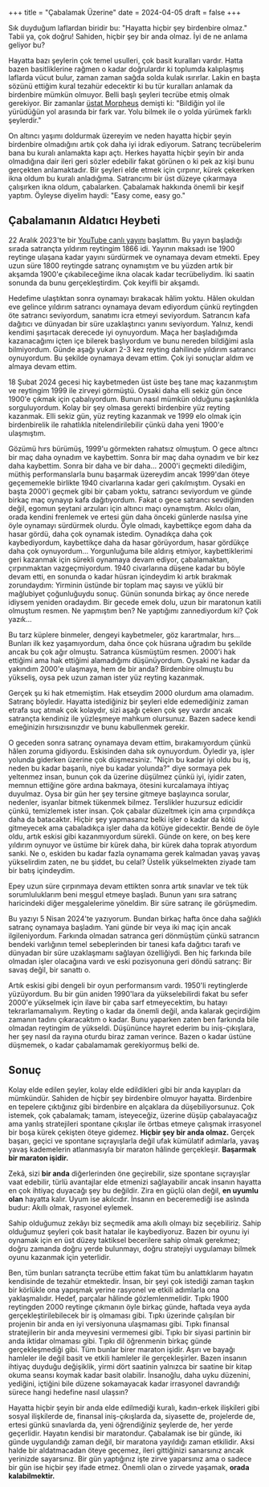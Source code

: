 +++
title = "Çabalamak Üzerine"
date = 2024-04-05
draft = false
+++

Sık duyduğum laflardan biridir bu: "Hayatta hiçbir şey birdenbire olmaz." Tabii ya, çok doğru! Sahiden, hiçbir şey bir anda olmaz. İyi de ne anlama geliyor bu?

Hayatta bazı şeylerin çok temel usulleri, çok basit kuralları vardır. Hatta bazen basitliklerine rağmen o kadar doğrulardır ki toplumda kalıplaşmış laflarda vücut bulur, zaman zaman sağda solda kulak ısırırlar. Lakin en başta sözünü ettiğim kural tezahür edecektir ki bu tür kuralları anlamak da birdenbire mümkün olmuyor. Belli başlı şeyleri tecrübe etmiş olmak gerekiyor. Bir zamanlar [üstat Morpheus](https://en.wikipedia.org/wiki/Morpheus_(The_Matrix)) demişti ki: "Bildiğin yol ile yürüdüğün yol arasında bir fark var. Yolu bilmek ile o yolda yürümek farklı şeylerdir."

On altıncı yaşımı doldurmak üzereyim ve neden hayatta hiçbir şeyin birdenbire olmadığını artık çok daha iyi idrak ediyorum. Satranç tecrübelerim bana bu kuralı anlamakta kapı açtı. Herkes hayatta hiçbir şeyin bir anda olmadığına dair ileri geri sözler edebilir fakat görünen o ki pek az kişi bunu gerçekten anlamaktadır. Bir şeyleri elde etmek için çırpınır, kürek çekerken ikna oldum bu kuralı anladığıma. Satrancımı bir üst düzeye çıkarmaya çalışırken ikna oldum, çabalarken. Çabalamak hakkında önemli bir keşif yaptım. Öyleyse diyelim haydi: "Easy come, easy go."

## Çabalamanın Aldatıcı Heybeti
22 Aralık 2023'te bir [YouTube canlı yayını](https://www.youtube.com/watch?v=voZDNP3Ex6Y) başlattım. Bu yayın başladığı sırada satrançta yıldırım reytingim 1866 idi. Yayının maksadı ise 1900 reytinge ulaşana kadar yayını sürdürmek ve oynamaya devam etmekti. Epey uzun süre 1800 reytingde satranç oynamıştım ve bu yüzden artık bir akşamda 1900'e çıkabileceğime ikna olacak kadar tecrübeliydim. İki saatin sonunda da bunu gerçekleştirdim. Çok keyifli bir akşamdı.

Hedefime ulaştıktan sonra oynamayı bırakacak hâlim yoktu. Hâlen okuldan eve gelince yıldırım satrancı oynamaya devam ediyordum çünkü reytingden öte satrancı seviyordum, sanatımı icra etmeyi seviyordum. Satrancın kafa dağıtıcı ve dünyadan bir süre uzaklaştırıcı yanını seviyordum. Yalnız, kendi kendimi şaşırtacak derecede iyi oynuyordum. Maça her başladığımda kazanacağımı içten içe bilerek başlıyordum ve bunu nereden bildiğimi asla bilmiyordum. Günde aşağı yukarı 2-3 kez reyting dahilinde yıldırım satrancı oynuyordum. Bu şekilde oynamaya devam ettim. Çok iyi sonuçlar aldım ve almaya devam ettim.

18 Şubat 2024 gecesi hiç kaybetmeden üst üste beş tane maç kazanmıştım ve reytingim 1999 ile zirveyi görmüştü. Oysaki daha elli sekiz gün önce 1900'e çıkmak için çabalıyordum. Bunun nasıl mümkün olduğunu şaşkınlıkla sorguluyordum. Kolay bir şey olmasa gerekti birdenbire yüz reyting kazanmak. Elli sekiz gün, yüz reyting kazanmak ve 1999 elo olmak için birdenbirelik ile rahatlıkla nitelendirilebilir çünkü daha yeni 1900'e ulaşmıştım.

Gözümü hırs bürümüş, 1999'u görmekten rahatsız olmuştum. O gece altıncı bir maç daha oynadım ve kaybettim. Sonra bir maç daha oynadım ve bir kez daha kaybettim. Sonra bir daha ve bir daha... 2000'i geçmekti dilediğim, müthiş performanslarla bunu başarmak üzereydim ancak 1999'dan öteye geçememekle birlikte 1940 civarlarına kadar geri çakılmıştım. Oysaki en başta 2000'i geçmek gibi bir çabam yoktu, satrancı seviyordum ve günde birkaç maç oynayıp kafa dağıtıyordum. Fakat o gece satrancı sevdiğimden değil, egomun şeytani arzuları için altıncı maçı oynamıştım. Akılcı olan, orada kendini frenlemek ve ertesi gün daha önceki günlerde nasılsa yine öyle oynamayı sürdürmek olurdu. Öyle olmadı, kaybettikçe egom daha da hasar gördü, daha çok oynamak istedim. Oynadıkça daha çok kaybediyordum, kaybettikçe daha da hasar görüyordum, hasar gördükçe daha çok oynuyordum... Yorgunluğuma bile aldırış etmiyor, kaybettiklerimi geri kazanmak için sürekli oynamaya devam ediyor, çabalamaktan, çırpınmaktan vazgeçmiyordum. 1940 civarlarına düşene kadar bu böyle devam etti, en sonunda o kadar hüsran içindeydim ki artık bırakmak zorundaydım: Yirminin üstünde bir toplam maç sayısı ve yüklü bir mağlubiyet çoğunluğuydu sonuç. Günün sonunda birkaç ay önce nerede idiysem yeniden oradaydım. Bir gecede emek dolu, uzun bir maratonun katili olmuştum resmen. Ne yapmıştım ben? Ne yaptığımı zannediyordum ki? Çok yazık...

Bu tarz küplere binmeler, dengeyi kaybetmeler, göz karartmalar, hırs... Bunları ilk kez yaşamıyordum, daha önce çok hüsrana uğradım bu şekilde ancak bu çok ağır olmuştu. Satranca küsmüştüm resmen. 2000'i hak ettiğimi ama hak ettiğimi alamadığımı düşünüyordum. Oysaki ne kadar da yakındım 2000'e ulaşmaya, hem de bir anda? Birdenbire olmuştu bu yükseliş, oysa pek uzun zaman ister yüz reyting kazanmak.

Gerçek şu ki hak etmemiştim. Hak etseydim 2000 olurdum ama olamadım. Satranç böyledir. Hayatta istediğiniz bir şeyleri elde edemediğiniz zaman etrafa suç atmak çok kolaydır, sizi aşağı çeken çok şey vardır ancak satrançta kendiniz ile yüzleşmeye mahkum olursunuz. Bazen sadece kendi emeğinizin hırsızısınızdır ve bunu kabullenmek gerekir.

O geceden sonra satranç oynamaya devam ettim, bırakamıyordum çünkü hâlen zoruma gidiyordu. Eskisinden daha sık oynuyordum. Öyledir ya, işler yolunda giderken üzerine çok düşmezsiniz. "Niçin bu kadar iyi oldu bu iş, neden bu kadar başarılı, niye bu kadar yolunda?" diye sormaya pek yeltenmez insan, bunun çok da üzerine düşülmez çünkü iyi, iyidir zaten, memnun ettiğine göre ardına bakmaya, ötesini kurcalamaya ihtiyaç duyulmaz. Oysa bir gün her şey tersine gitmeye başlayınca sorular, nedenler, isyanlar bitmek tükenmek bilmez. Terslikler huzursuz edicidir çünkü, temizlemek ister insan. Çok çabalar düzeltmek için ama çırpındıkça daha da batacaktır. Hiçbir şey yapmasanız belki işler o kadar da kötü gitmeyecek ama çabaladıkça işler daha da kötüye gidecektir. Bende de öyle oldu, artık eskisi gibi kazanmıyordum sürekli. Günde on kere, on beş kere yıldırım oynuyor ve üstüme bir kürek daha, bir kürek daha toprak atıyordum sanki. Ne o, eskiden bu kadar fazla oynamama gerek kalmadan yavaş yavaş yükselirdim zaten, ne bu şiddet, bu celal? Üstelik yükselmekten ziyade tam bir batış içindeydim.

Epey uzun süre çırpınmaya devam ettikten sonra artık sınavlar ve tek tük sorumluluklarım beni meşgul etmeye başladı. Bunun yanı sıra satranç haricindeki diğer meşgalelerime yöneldim. Bir süre satranç ile görüşmedim.

Bu yazıyı 5 Nisan 2024'te yazıyorum. Bundan birkaç hafta önce daha sağlıklı satranç oynamaya başladım. Yani günde bir veya iki maç için ancak ilgileniyordum. Farkında olmadan satranca geri dönmüştüm çünkü satrancın bendeki varlığının temel sebeplerinden bir tanesi kafa dağıtıcı tarafı ve dünyadan bir süre uzaklaşmamı sağlayan özelliğiydi. Ben hiç farkında bile olmadan işler olacağına vardı ve eski pozisyonuna geri döndü satranç: Bir savaş değil, bir sanattı o.

Artık eskisi gibi dengeli bir oyun performansım vardı. 1950'li reytinglerde yüzüyordum. Bu bir gün aniden 1990'lara da yükselebilirdi fakat bu sefer 2000'e yükselmek için ilave bir çaba sarf etmeyecektim, bu hatayı tekrarlamamalıyım. Reyting o kadar da önemli değil, anda kalarak geçirdiğim zamanın tadını çıkaracaktım o kadar. Bunu yaparken zaten ben farkında bile olmadan reytingim de yükseldi. Düşününce hayret ederim bu iniş-çıkışlara, her şey nasıl da rayına oturdu biraz zaman verince. Bazen o kadar üstüne düşmemek, o kadar çabalamamak gerekiyormuş belki de.

## Sonuç
Kolay elde edilen şeyler, kolay elde edildikleri gibi bir anda kayıpları da mümkündür. Sahiden de hiçbir şey birdenbire olmuyor hayatta. Birdenbire en tepelere çıktığınız gibi birdenbire en alçaklara da düşebiliyorsunuz. Çok istemek, çok çabalamak; tamam, isteyeceğiz, üzerine düşüp çabalayacağız ama yanlış stratejileri spontane çıkışlar ile örtbas etmeye çalışmak irrasyonel bir boşa kürek çekişten öteye gidemez. **Hiçbir şey bir anda olmaz.** Gerçek başarı, geçici ve spontane sıçrayışlarla değil ufak kümülatif adımlarla, yavaş yavaş kademelerin atlanmasıyla bir maraton hâlinde gerçekleşir. **Başarmak bir maraton işidir.**

Zekâ, sizi **bir anda** diğerlerinden öne geçirebilir, size spontane sıçrayışlar vaat edebilir, türlü avantajlar elde etmenizi sağlayabilir ancak insanın hayatta en çok ihtiyaç duyacağı şey bu değildir. Zira en güçlü olan değil, **en uyumlu olan** hayatta kalır. Uyum ise akılcıdır. İnsanın en beceremediği ise aslında budur: Akıllı olmak, rasyonel eylemek.

Sahip olduğumuz zekâyı biz seçmedik ama akıllı olmayı biz seçebiliriz. Sahip olduğumuz şeyleri çok basit hatalar ile kaybediyoruz. Bazen bir oyunu iyi oynamak için en üst düzey taktiksel becerilere sahip olmak gerekmez; doğru zamanda doğru yerde bulunmayı, doğru stratejiyi uygulamayı bilmek oyunu kazanmak için yeterlidir.

Ben, tüm bunları satrançta tecrübe ettim fakat tüm bu anlattıklarım hayatın kendisinde de tezahür etmektedir. İnsan, bir şeyi çok istediği zaman taşkın bir körlükle ona yapışmak yerine rasyonel ve etkili adımlarla ona yaklaşmalıdır. Hedef, parçalar hâlinde gözlemlenmelidir. Tıpkı 1900 reytingden 2000 reytinge çıkmanın öyle birkaç günde, haftada veya ayda gerçekleştirilebilecek bir iş olmaması gibi. Tıpkı üzerinde çalışılan bir projenin bir anda en iyi versiyonuna ulaşmaması gibi. Tıpkı finansal stratejilerin bir anda meyvesini vermemesi gibi. Tıpkı bir siyasi partinin bir anda iktidar olmaması gibi. Tıpkı dil öğrenmenin birkaç günde gerçekleşmediği gibi. Tüm bunlar birer maraton işidir. Aşırı ve bayağı hamleler ile değil basit ve etkili hamleler ile gerçekleşirler. Bazen insanın ihtiyaç duyduğu değişiklik, yirmi dört saatinin yalnızca bir saatine bir kitap okuma seansı koymak kadar basit olabilir. İnsanoğlu, daha uyku düzenini, yediğini, içtiğini bile düzene sokamayacak kadar irrasyonel davrandığı sürece hangi hedefine nasıl ulaşsın?

Hayatta hiçbir şeyin bir anda elde edilmediği kuralı, kadın-erkek ilişkileri gibi sosyal ilişkilerde de, finansal iniş-çıkışlarda da, siyasette de, projelerde de, ertesi günkü sınavlarda da, yeni öğrendiğiniz şeylerde de, her yerde geçerlidir. Hayatın kendisi bir maratondur. Çabalamak ise bir günde, iki günde uygulandığı zaman değil, bir maratona yayıldığı zaman etkilidir. Aksi halde bir aldatmacadan öteye geçemez, ileri gittiğinizi sanarsınız ancak yerinizde sayarsınız. Bir gün yaptığınız işte zirve yaparsınız ama o sadece bir gün ise hiçbir şey ifade etmez. Önemli olan o zirvede yaşamak, **orada kalabilmektir.**